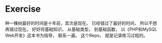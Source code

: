 # Exercise
种一棵树最好的时间是十年前，其次是现在。
已经错过了最好的时间，
所以不想再错过现在。
好好将基础知识，
从基础类型，
到基础函数，
以《PHP和MySQL Web开发》这本书为指导，
联系一遍。
这个Repo，
就是记录练习过程的。
